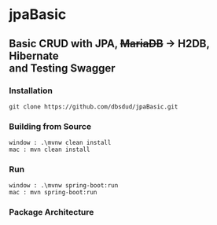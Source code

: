 # jpaBasic
## Basic CRUD with JPA, ~~MariaDB~~ -> H2DB, Hibernate<br/> and Testing Swagger

### Installation
```gitexclude
git clone https://github.com/dbsdud/jpaBasic.git
```

### Building from Source
```gitexclude
window : .\mvnw clean install
mac : mvn clean install
```

### Run
```gitexclude
window : .\mvnw spring-boot:run
mac : mvn spring-boot:run
```
### Package Architecture
```gitexclude

```
